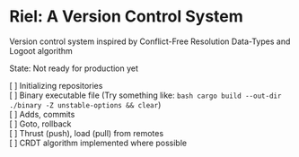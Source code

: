 # Riel: A Version Control System
Version control system inspired by Conflict-Free Resolution Data-Types and Logoot algorithm

State: Not ready for production yet

[ ] Initializing repositories  
[ ] Binary executable file (Try something like: ```bash cargo build --out-dir ./binary -Z unstable-options && clear```)  
[ ] Adds, commits  
[ ] Goto, rollback  
[ ] Thrust (push), load (pull) from remotes  
[ ] CRDT algorithm implemented where possible  
